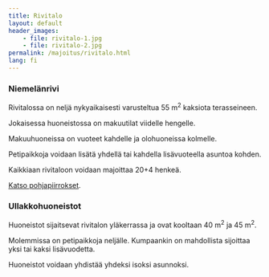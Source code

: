 ```yaml
---
title: Rivitalo
layout: default
header_images:
    - file: rivitalo-1.jpg
    - file: rivitalo-2.jpg
permalink: /majoitus/rivitalo.html
lang: fi
---
```


### Niemelänrivi

Rivitalossa on neljä nykyaikaisesti varusteltua 55 m<sup>2</sup> kaksiota terasseineen.

Jokaisessa huoneistossa on makuutilat viidelle hengelle.

Makuuhuoneissa on vuoteet kahdelle ja olohuoneissa kolmelle.

Petipaikkoja voidaan lisätä yhdellä tai kahdella lisävuoteella asuntoa kohden.

Kaikkiaan rivitaloon voidaan majoittaa 20+4 henkeä.

[Katso pohjapiirrokset](/assets/images/rivitalo-pohja.jpeg).

### Ullakkohuoneistot

Huoneistot sijaitsevat rivitalon yläkerrassa ja ovat kooltaan 40 m<sup>2</sup> ja 45 m<sup>2</sup>.

Molemmissa on petipaikkoja neljälle. Kumpaankin on mahdollista sijoittaa yksi tai kaksi lisävuodetta.

Huoneistot voidaan yhdistää yhdeksi isoksi asunnoksi.
